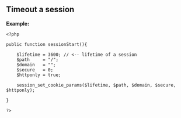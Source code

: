 
Timeout a session
-------

**Example:**



    <?php

	public function sessionStart(){

		$lifetime = 3600; // <-- lifetime of a session
		$path     = "/";
		$domain   = "";
		$secure   = 0;
		$httponly = true; 

		session_set_cookie_params($lifetime, $path, $domain, $secure, $httponly);

	}

	?>


	